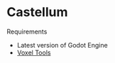 # Castellum

Requirements
- Latest version of Godot Engine
- [Voxel Tools](https://github.com/Zylann/godot_voxel#voxel-tools-for-godot)